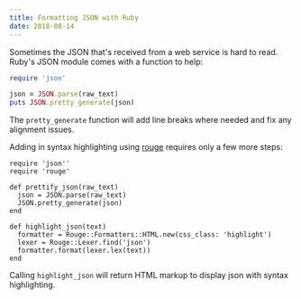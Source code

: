 ```yaml
---
title: Formatting JSON with Ruby
date: 2018-08-14
---
```


Sometimes the JSON that's received from a web service is hard to read. Ruby's
JSON module comes with a function to help:

```ruby
require 'json'

json = JSON.parse(raw_text)
puts JSON.pretty_generate(json)
```

The `pretty_generate` function will add line breaks where needed and fix any
alignment issues.

Adding in syntax highlighting using [rouge](https://github.com/jneen/rouge)
requires only a few more steps:

```
require 'json''
require 'rouge'

def prettify_json(raw_text)
  json = JSON.parse(raw_text)
  JSON.pretty_generate(json)
end

def highlight_json(text)
  formatter = Rouge::Formatters::HTML.new(css_class: 'highlight')
  lexer = Rouge::Lexer.find('json')
  formatter.format(lexer.lex(text))
end
```

Calling `highlight_json` will return HTML markup to display json with syntax
highlighting.

